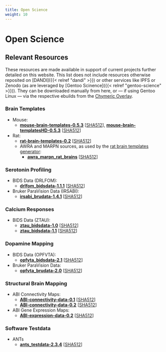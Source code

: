 ```yaml
---
title: Open Science
weight: 10
---
```


# Open Science

## Relevant Resources

These resources are made available in support of current projects further detailed on this website.
This list does not include resources otherwise reposited on [DANDI]({{< relref "dandi" >}}) or other services like IPFS or Zenodo (as are leveraged by [Gentoo Scinence]({{< relref "gentoo-science" >}})).
They can be downloaded manually from here, or — if using Gentoo Linux — via the respective ebuilds from the [Chymeric Overlay](https://github.com/TheChymera/overlay).

### Brain Templates

* Mouse:
    * **[mouse-brain-templates-0.5.3](http://resources.chymera.eu/distfiles/mouse-brain-templates-0.5.3.tar.xz)** \[[SHA512](http://resources.chymera.eu/distfiles/mouse-brain-templates-0.5.3.sha512)\], **[mouse-brain-templatesHD-0.5.3](http://resources.chymera.eu/distfiles/mouse-brain-templatesHD-0.5.3.tar.xz)** \[[SHA512](http://resources.chymera.eu/distfiles/mouse-brain-templatesHD-0.5.3.sha512)\]
* Rat:
    * **[rat-brain-templates-0.2](http://resources.chymera.eu/distfiles/rat-brain-templates-0.2.tar.xz)** \[[SHA512](http://resources.chymera.eu/distfiles/rat-brain-templates-0.2.sha512)\]
    * AWRA and MARPN sources, as used by the [rat brain templates generator](https://gitlab.com/FOS-FMI/rat-brain-templates_generator):
        * **[awra_marpn_rat_brains](http://resources.chymera.eu/distfiles/awra_marpn_rat_brains-1.0.tar.xz)** \[[SHA512](http://resources.chymera.eu/distfiles/awra_marpn_rat_brains-1.0.sha512)\]


### Serotonin Profiling

* BIDS Data (DRLFOM):
    * **[drlfom_bidsdata-1.1.1](http://resources.chymera.eu/distfiles/drlfom_bidsdata-1.1.1.tar.xz)** \[[SHA512](http://resources.chymera.eu/distfiles/drlfom_bidsdata-1.1.1.sha512)\]
* Bruker ParaVision Data (IRSABI):
    * **[irsabi_brudata-1.4.1](http://resources.chymera.eu/distfiles/irsabi_brudata-1.4.1.tar.xz)** \[[SHA512](http://resources.chymera.eu/distfiles/irsabi_brudata-1.4.1.sha512)\]

### Calcium Responses

* BIDS Data (ZTAU):
    * **[ztau_bidsdata-1.0](http://resources.chymera.eu/distfiles/ztau_bidsdata-1.0.tar.xz)** \[[SHA512](http://resources.chymera.eu/distfiles/ztau_bidsdata-1.0.sha512)\]
    * **[ztau_bidsdata-1.1](http://resources.chymera.eu/distfiles/ztau_bidsdata-1.1.tar.xz)** \[[SHA512](http://resources.chymera.eu/distfiles/ztau_bidsdata-1.1.sha512)\]

### Dopamine Mapping

* BIDS Data (OPFVTA):
    * **[opfvta_bidsdata-2.1](http://resources.chymera.eu/distfiles/opfvta_bidsdata-2.1.tar.xz)** \[[SHA512](http://resources.chymera.eu/distfiles/opfvta_bidsdata-2.1.sha512)\]
* Bruker ParaVision Data:
    * **[opfvta_brudata-2.0](http://resources.chymera.eu/distfiles/opfvta_brudata-2.0.tar.xz)** \[[SHA512](http://resources.chymera.eu/distfiles/opfvta_brudata-2.0.sha512)\]

### Structural Brain Mapping

* ABI Connectivity Maps:
    * **[ABI-connectivity-data-0.1](http://resources.chymera.eu/distfiles/ABI-connectivity-data-0.1.tar.xz)** \[[SHA512](http://resources.chymera.eu/distfiles/ABI-connectivity-data-0.1.sha512)\]
    * **[ABI-connectivity-data-0.2](http://resources.chymera.eu/distfiles/ABI-connectivity-data-0.2.tar.xz)** \[[SHA512](http://resources.chymera.eu/distfiles/ABI-connectivity-data-0.2.sha512)\]
* ABI Gene Expression Maps:
    * **[ABI-expression-data-0.2](http://resources.chymera.eu/distfiles/ABI-expression-data-0.2.tar.xz)** \[[SHA512](http://resources.chymera.eu/distfiles/ABI-expression-data-0.2.sha512)\]

### Software Testdata

* ANTs
    * **[ants_testdata-2.3.4](http://resources.chymera.eu/distfiles/ants_testdata-2.3.4.tar.xz)** \[[SHA512](http://resources.chymera.eu/distfiles/ants_testdata-2.3.4.sha512)\]
